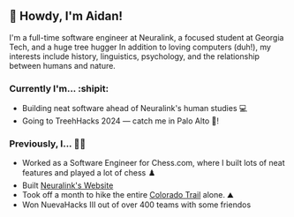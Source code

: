 ## 👋 Howdy, I'm Aidan!

I'm a full-time software engineer at Neuralink, a focused student at Georgia Tech, and a huge tree hugger
In addition to loving computers (duh!), my interests include history, linguistics, psychology, and the relationship between humans and nature.

### Currently I'm... :shipit:
- Building neat software ahead of Neuralink's human studies 💻
- Going to TreehHacks 2024 — catch me in Palo Alto 🌲!

### Previously, I... 👨‍💻
- Worked as a Software Engineer for Chess.com, where I built lots of neat features and played a lot of chess ♟️
- Built [Neuralink's Website](Neuralink.com)
- Took off a month to hike the entire [Colorado Trail](https://coloradotrail.org) alone. ⛰️
- Won NuevaHacks III out of over 400 teams with some friendos
